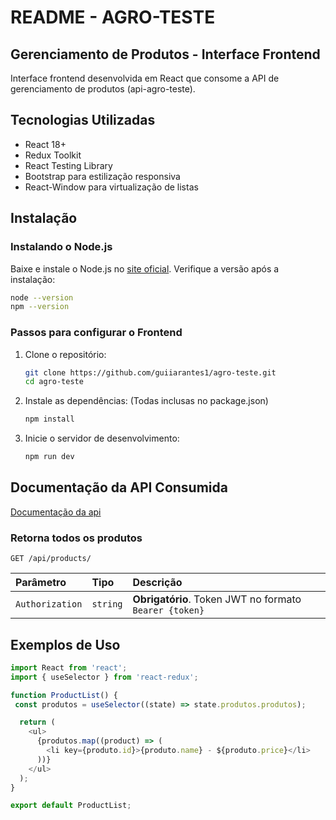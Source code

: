 # README - AGRO-TESTE

## Gerenciamento de Produtos - Interface Frontend

Interface frontend desenvolvida em React que consome a API de gerenciamento de produtos (api-agro-teste).

## Tecnologias Utilizadas

- React 18+
- Redux Toolkit
- React Testing Library
- Bootstrap para estilização responsiva
- React-Window para virtualização de listas



## Instalação

### Instalando o Node.js

Baixe e instale o Node.js no [site oficial](https://nodejs.org/). Verifique a versão após a instalação:

```bash
node --version
npm --version
```

### Passos para configurar o Frontend

1. Clone o repositório:

   ```bash
   git clone https://github.com/guiiarantes1/agro-teste.git
   cd agro-teste
   ```

2. Instale as dependências: (Todas inclusas no package.json)

   ```bash
   npm install
   ```

3. Inicie o servidor de desenvolvimento:

   ```bash
   npm run dev
   ```

## Documentação da API Consumida

[Documentação da api](https://github.com/guiiarantes1/api-agro-teste)

### Retorna todos os produtos

```http
GET /api/products/
```

| Parâmetro   | Tipo     | Descrição                                   |
| :---------- | :------- | :------------------------------------------ |
| `Authorization` | `string` | **Obrigatório**. Token JWT no formato `Bearer {token}` |

## Exemplos de Uso

```javascript
import React from 'react';
import { useSelector } from 'react-redux';

function ProductList() {
 const produtos = useSelector((state) => state.produtos.produtos);

  return (
    <ul>
      {produtos.map((product) => (
        <li key={produto.id}>{produto.name} - ${produto.price}</li>
      ))}
    </ul>
  );
}

export default ProductList;
```



